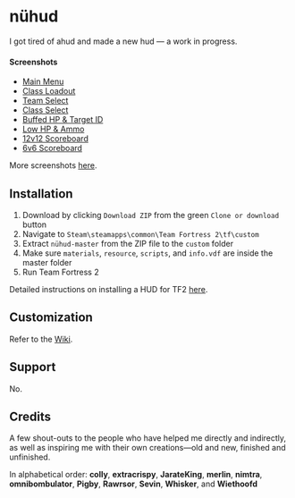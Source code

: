 # nühud

I got tired of ahud and made a new hud — a work in progress.

#### Screenshots

* [Main Menu](https://i.imgur.com/vQAvmQi.jpg)
* [Class Loadout](https://i.imgur.com/waGK5pI.jpg)
* [Team Select](https://i.imgur.com/hp37Uxd.jpg)
* [Class Select](https://i.imgur.com/hXr0fsi.jpg)
* [Buffed HP & Target ID](https://i.imgur.com/yBgVnao.jpg)
* [Low HP & Ammo](https://i.imgur.com/G6QpWpP.jpg)
* [12v12 Scoreboard](https://i.imgur.com/F95Z2Ac.jpg)
* [6v6 Scoreboard](https://i.imgur.com/Tfuz71z.jpg)

More screenshots [here](http://imgur.com/a/QjJSX).

## Installation

1. Download by clicking `Download ZIP` from the green `Clone or download` button
2. Navigate to  `Steam\steamapps\common\Team Fortress 2\tf\custom`
3. Extract `nühud-master` from the ZIP file to the `custom` folder
4. Make sure `materials`, `resource`, `scripts`, and `info.vdf` are inside the master folder
5. Run Team Fortress 2

Detailed instructions on installing a HUD for TF2 [here](http://huds.tf/forum/showthread.php?tid=2).

## Customization

Refer to the [Wiki](https://github.com/n0kk/nuhud/wiki/Customization).

## Support
No.

## Credits
A few shout-outs to the people who have helped me directly and indirectly, as well as inspiring me with their own creations—old and new, finished and unfinished.

In alphabetical order: **colly**, **extracrispy**, **JarateKing**, **merlin**, **nimtra**, **omnibombulator**, **Pigby**, **Rawrsor**, **Sevin**, **Whisker**, and **Wiethoofd**
